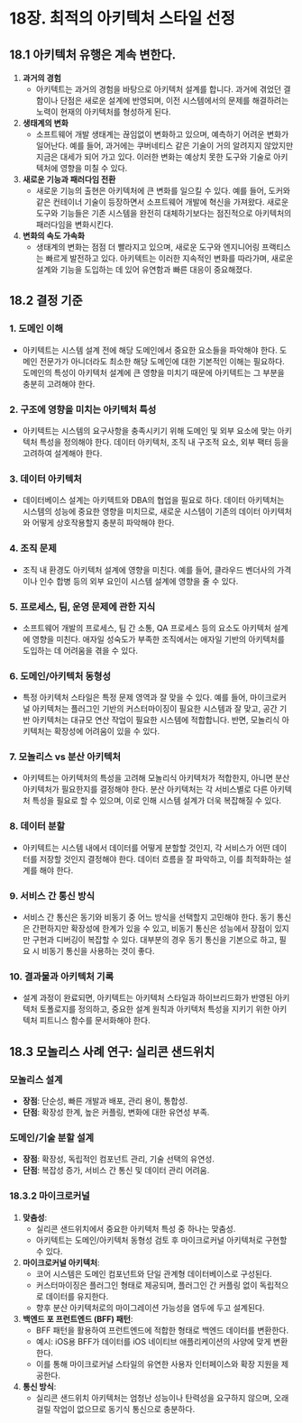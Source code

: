 # 18장. 최적의 아키텍처 스타일 선정

## 18.1 아키텍처 유행은 계속 변한다.

1. **과거의 경험**
    - 아키텍트는 과거의 경험을 바탕으로 아키텍처 설계를 합니다. 과거에 겪었던 결함이나 단점은 새로운 설계에 반영되며, 이전 시스템에서의 문제를 해결하려는 노력이 현재의 아키텍처를 형성하게 된다.
2. **생태계의 변화**
    - 소프트웨어 개발 생태계는 끊임없이 변화하고 있으며, 예측하기 어려운 변화가 일어난다. 예를 들어, 과거에는 쿠버네티스 같은 기술이 거의 알려지지 않았지만 지금은 대세가 되어 가고 있다. 이러한 변화는 예상치 못한 도구와 기술로 아키텍처에 영향을 미칠 수 있다.
3. **새로운 기능과 패러다임 전환**
    - 새로운 기능의 출현은 아키텍처에 큰 변화를 일으킬 수 있다. 예를 들어, 도커와 같은 컨테이너 기술이 등장하면서 소프트웨어 개발에 혁신을 가져왔다. 새로운 도구와 기능들은 기존 시스템을 완전히 대체하기보다는 점진적으로 아키텍처의 패러다임을 변화시킨다.
4. **변화의 속도 가속화**
    - 생태계의 변화는 점점 더 빨라지고 있으며, 새로운 도구와 엔지니어링 프랙티스는 빠르게 발전하고 있다. 아키텍트는 이러한 지속적인 변화를 따라가며, 새로운 설계와 기능을 도입하는 데 있어 유연함과 빠른 대응이 중요해졌다.

## 18.2 결정 기준

### 1. **도메인 이해**

- 아키텍트는 시스템 설계 전에 해당 도메인에서 중요한 요소들을 파악해야 한다. 도메인 전문가가 아니더라도 최소한 해당 도메인에 대한 기본적인 이해는 필요하다. 도메인의 특성이 아키텍처 설계에 큰 영향을 미치기 때문에 아키텍트는 그 부분을 충분히 고려해야 한다.

### 2. **구조에 영향을 미치는 아키텍처 특성**

- 아키텍트는 시스템의 요구사항을 충족시키기 위해 도메인 및 외부 요소에 맞는 아키텍처 특성을 정의해야 한다. 데이터 아키텍처, 조직 내 구조적 요소, 외부 팩터 등을 고려하여 설계해야 한다.

### 3. **데이터 아키텍처**

- 데이터베이스 설계는 아키텍트와 DBA의 협업을 필요로 하다. 데이터 아키텍처는 시스템의 성능에 중요한 영향을 미치므로, 새로운 시스템이 기존의 데이터 아키텍처와 어떻게 상호작용할지 충분히 파악해야 한다.

### 4. **조직 문제**

- 조직 내 환경도 아키텍처 설계에 영향을 미친다. 예를 들어, 클라우드 벤더사의 가격이나 인수 합병 등의 외부 요인이 시스템 설계에 영향을 줄 수 있다.

### 5. **프로세스, 팀, 운영 문제에 관한 지식**

- 소프트웨어 개발의 프로세스, 팀 간 소통, QA 프로세스 등의 요소도 아키텍처 설계에 영향을 미친다. 애자일 성숙도가 부족한 조직에서는 애자일 기반의 아키텍처를 도입하는 데 어려움을 겪을 수 있다.

### 6. **도메인/아키텍처 동형성**

- 특정 아키텍처 스타일은 특정 문제 영역과 잘 맞을 수 있다. 예를 들어, 마이크로커널 아키텍처는 플러그인 기반의 커스터마이징이 필요한 시스템과 잘 맞고, 공간 기반 아키텍처는 대규모 연산 작업이 필요한 시스템에 적합합니다. 반면, 모놀리식 아키텍처는 확장성에 어려움이 있을 수 있다.

### 7. **모놀리스 vs 분산 아키텍처**

- 아키텍트는 아키텍처의 특성을 고려해 모놀리식 아키텍처가 적합한지, 아니면 분산 아키텍처가 필요한지를 결정해야 한다. 분산 아키텍처는 각 서비스별로 다른 아키텍처 특성을 필요로 할 수 있으며, 이로 인해 시스템 설계가 더욱 복잡해질 수 있다.

### 8. **데이터 분할**

- 아키텍트는 시스템 내에서 데이터를 어떻게 분할할 것인지, 각 서비스가 어떤 데이터를 저장할 것인지 결정해야 한다. 데이터 흐름을 잘 파악하고, 이를 최적화하는 설계를 해야 한다.

### 9. **서비스 간 통신 방식**

- 서비스 간 통신은 동기와 비동기 중 어느 방식을 선택할지 고민해야 한다. 동기 통신은 간편하지만 확장성에 한계가 있을 수 있고, 비동기 통신은 성능에서 장점이 있지만 구현과 디버깅이 복잡할 수 있다. 대부분의 경우 동기 통신을 기본으로 하고, 필요 시 비동기 통신을 사용하는 것이 좋다.

### 10. **결과물과 아키텍처 기록**

- 설계 과정이 완료되면, 아키텍트는 아키텍처 스타일과 하이브리드화가 반영된 아키텍처 토폴로지를 정의하고, 중요한 설계 원칙과 아키텍처 특성을 지키기 위한 아키텍처 피트니스 함수를 문서화해야 한다.

## **18.3** 모놀리스 사례 연구: 실리콘 샌드위치

### **모놀리스 설계**

- **장점**: 단순성, 빠른 개발과 배포, 관리 용이, 통합성.
- **단점**: 확장성 한계, 높은 커플링, 변화에 대한 유연성 부족.

### **도메인/기술 분할 설계**

- **장점**: 확장성, 독립적인 컴포넌트 관리, 기술 선택의 유연성.
- **단점**: 복잡성 증가, 서비스 간 통신 및 데이터 관리 어려움.

### 18.3.2 마이크로커널

1. **맞춤성**:
    - 실리콘 샌드위치에서 중요한 아키텍처 특성 중 하나는 맞춤성.
    - 아키텍트는 도메인/아키텍처 동형성 검토 후 마이크로커널 아키텍처로 구현할 수 있다.
2. **마이크로커널 아키텍처**:
    - 코어 시스템은 도메인 컴포넌트와 단일 관계형 데이터베이스로 구성된다.
    - 커스터마이징은 플러그인 형태로 제공되며, 플러그인 간 커플링 없이 독립적으로 데이터를 유지한다.
    - 향후 분산 아키텍처로의 마이그레이션 가능성을 염두에 두고 설계된다.
3. **백엔드 포 프런트엔드 (BFF) 패턴**:
    - BFF 패턴을 활용하여 프런트엔드에 적합한 형태로 백엔드 데이터를 변환한다.
    - 예시: iOS용 BFF가 데이터를 iOS 네이티브 애플리케이션의 사양에 맞게 변환한다.
    - 이를 통해 마이크로커널 스타일의 유연한 사용자 인터페이스와 확장 지원을 제공한다.
4. **통신 방식**:
    - 실리콘 샌드위치 아키텍처는 엄청난 성능이나 탄력성을 요구하지 않으며, 오래 걸릴 작업이 없으므로 동기식 통신으로 충분하다.
